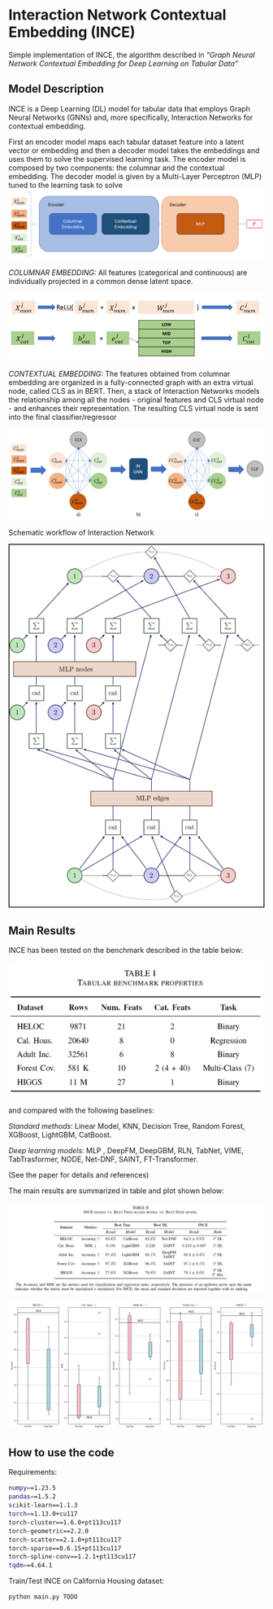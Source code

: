 # Interaction Network Contextual Embedding (INCE)

Simple implementation of INCE, the algorithm described in _"Graph Neural Network Contextual Embedding for
Deep Learning on Tabular Data"_

## Model Description

INCE is a Deep Learning (DL) model for tabular data that employs Graph Neural Networks (GNNs) and, more specifically, 
Interaction Networks for contextual embedding.

First an encoder model
maps each tabular dataset feature into a latent vector or
embedding and then a decoder model takes the embeddings
and uses them to solve the supervised learning task.
The encoder model is composed by two components: the
columnar and the contextual embedding. The decoder model is
given by a Multi-Layer Perceptron (MLP) tuned to the learning
task to solve
![alt text](./figs/encoder-decoder.png)

_COLUMNAR EMBEDDING:_ All features
(categorical and continuous) are individually projected
in a common dense latent space.

![alt text](./figs/columnar-embedding.png)

_CONTEXTUAL EMBEDDING:_ The features obtained from columnar 
embedding are organized in a fully-connected graph with
an extra virtual node, called CLS as in BERT. Then,
a stack of Interaction Networks models the relationship
among all the nodes - original features and CLS virtual
node - and enhances their representation. The resulting
CLS virtual node is sent into the final classifier/regressor

![alt text](./figs/contextual-embedding.PNG)

Schematic workflow of Interaction Network

![alt text](./figs/ingnn.PNG)

## Main Results

INCE has been tested on the benchmark described in the table below:

![alt text](./figs/Benchmark.PNG)

and compared with the following baselines: 

_Standard methods_: Linear Model, KNN, Decision Tree, Random
Forest, XGBoost, LightGBM, CatBoost. 

_Deep learning models_: MLP , DeepFM, DeepGBM, RLN, TabNet, 
VIME, TabTrasformer, NODE, Net-DNF, SAINT, FT-Transformer.

(See the paper for details and references)

The main results are summarized in table and plot shown below:

![alt text](./figs/Results.PNG)

![alt text](./figs/boxplot_results.png)

## How to use the code

Requirements: 
```bash
numpy==1.23.5
pandas==1.5.2
scikit-learn==1.1.3
torch==1.13.0+cu117
torch-cluster==1.6.0+pt113cu117
torch-geometric==2.2.0
torch-scatter==2.1.0+pt113cu117
torch-sparse==0.6.15+pt113cu117
torch-spline-conv==1.2.1+pt113cu117
tqdm==4.64.1
```

Train/Test INCE on California Housing dataset: 

```python
python main.py TODO
```